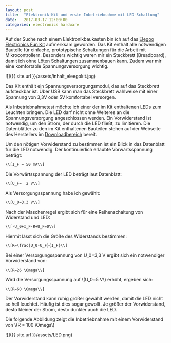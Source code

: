 ```yaml
---
layout: post
title:  "Elektronik-Kit und erste Inbetriebnahme mit LED-Schaltung"
date:   2017-03-17 12:00:00
categories: electronics hardware
---
```


Auf der Suche nach einem Elektronikbaukasten bin ich auf das [Elegoo Electronics Fun Kit](https://www.amazon.de/Elegoo-Electronic-Breadboard-Kondensator-Potentiometer/dp/B01J79YG8G/ref=sr_1_fkmr0_1?ie=UTF8&qid=1489770984&sr=8-1-fkmr0&keywords=eleego+electronics+fun+kit) aufmerksam geworden. Das Kit enthält alle notwendigen Bauteile für einfache, prototypische Schaltungen für die Arbeit mit Mikrocontrollern. Besonders wichtig waren mir ein Steckbrett (Breadboard), damit ich ohne Löten Schaltungen zusammenbauen kann. Zudem war mir eine komfortable Spannungsversorgung wichtig.

![]({{ site.url }}/assets/inhalt_eleegokit.jpg)

Das Kit enthält ein Spannungsversorgungsmodul, das auf das Steckbrett aufsteckbar ist. Über USB kann man das Steckbrett wahlweise mit einer Spannung von 3,3V oder 5V komfortabel versorgen.

Als Inbetriebnahmetest möchte ich einer der im Kit enthaltenen LEDs zum Leuchten bringen. Die LED darf nicht ohne Weiteres an die Spannungsversorgung angeschlossen werden. Ein Vorwiderstand ist notwendig, um den Strom, der durch die LED fließt, zu limitieren. Die Datenblätter zu den im Kit enthaltenen Bauteilen stehen auf der Webseite des Herstellers im [Downloadbereich](http://www.elegoo.com/download/) bereit.

Um den nötigen Vorwiderstand zu bestimmen ist ein Blick in das Datenblatt für die LED notwendig. Der kontinuierlich erlaubte Vorwärtsspannung beträgt:

```
\\[I_F = 50 mA\\]
```

Die Vorwärtsspannung der LED beträgt laut Datenblatt:

```
\\[U_F=  2 V\\]
```

Als Versorgungsspannung habe ich gewählt:

```
\\[U_0=3,3 V\\]
```

Nach der Maschenregel ergibt sich für eine Reihenschaltung von Widerstand und LED:

```
\\[-U_0+I_F⋅R+U_F=0\\]
```

Hiermit lässt sich die Größe des Widerstands bestimmen:

```
\\[R=\frac{U_0-U_F}{I_F}\\]
```

Bei einer Versorgungsspannung von U_0=3,3 V ergibt sich ein notwendiger Vorwiderstand von:

```
\\[R=26 \Omega\\]
```

Wird die Versorgungsspannung auf \\(U_0=5 V\\) erhöht, ergeben sich:

```
\\[R=60 \Omega\\]
```

Der Vorwiderstand kann ruhig größer gewählt werden, damit die LED nicht so hell leuchtet. Häufig ist dies sogar gewollt. Je größer der Vorwiderstand, desto kleiner der Strom, desto dunkler auch die LED.

Die folgende Abbildung zeigt die Inbetriebnahme mit einem Vorwiderstand von \\(R = 100 \Omega\\)

![]({{ site.url }}/assets/LED.png)

